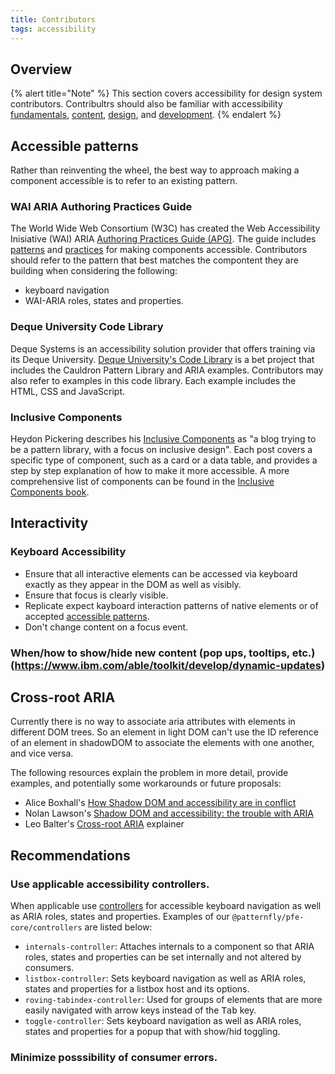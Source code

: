 ```yaml
---
title: Contributors
tags: accessibility
---
```


## Overview

{% alert title="Note" %}
This section covers accessibility for design system contributors. Contribultrs should also be familiar with accessibility [fundamentals](./fundamentals), [content](./content), [design](./design), and [development](./design).
{% endalert %}

## Accessible patterns

Rather than reinventing the wheel, the best way to approach making a component accessible is to refer to an existing pattern. 

### WAI ARIA Authoring Practices Guide

The World Wide Web Consortium (W3C) has created the Web Accessibility Inisiative (WAI) ARIA [Authoring Practices Guide (APG)](https://www.w3.org/WAI/ARIA/apg). The guide includes [patterns](https://www.w3.org/WAI/ARIA/apg/patterns/) and [practices](https://www.w3.org/WAI/ARIA/apg/practices/) for making components accessible. Contributors should refer to the pattern that best matches the compontent they are building when considering the following:
- keyboard navigation
- WAI-ARIA roles, states and properties.

### Deque University Code Library

Deque Systems is an accessibility solution provider that offers training via its Deque University. [Deque University's Code Library](https://dequeuniversity.com/library/) is a bet project that includes the Cauldron Pattern Library and ARIA examples. Contributors may also refer to examples in this code library. Each example includes the HTML, CSS and JavaScript.

### Inclusive Components

Heydon Pickering describes his [Inclusive Components](https://inclusive-components.design) as "a blog trying to be a pattern library, with a focus on inclusive design". Each post covers a specific type of component, such as a card or a data table, and provides a step by step explanation of how to make it more accessible. A more comprehensive list of components can be found in the [Inclusive Components book](http://book.inclusive-components.design/).

## Interactivity

### Keyboard Accessibility
- Ensure that all interactive elements can be accessed via keyboard exactly as they appear in the DOM as well as visibly.
- Ensure that focus is clearly visible.
- Replicate expect kayboard interaction patterns of native elements or of accepted [accessible patterns](#accessible-patterns).
- Don't change content on a focus event. 

### When/how to show/hide new content (pop ups, tooltips, etc.) (https://www.ibm.com/able/toolkit/develop/dynamic-updates)

## Cross-root ARIA
Currently there is no way to associate aria attributes with elements in different DOM trees. So an element in light DOM can't use the ID reference of an element in shadowDOM to associate the elements with one another, and vice versa. 

The following resources explain the problem in more detail, provide examples, and potentially some workarounds or future proposals:

- Alice Boxhall's [How Shadow DOM and accessibility are in conflict](https://alice.pages.igalia.com/blog/how-shadow-dom-and-accessibility-are-in-conflict/)
- Nolan Lawson's [Shadow DOM and accessibility: the trouble with ARIA](https://nolanlawson.com/2022/11/28/shadow-dom-and-accessibility-the-trouble-with-aria/)
- Leo Balter's [Cross-root ARIA](https://github.com/leobalter/cross-root-aria-delegation/blob/main/explainer.md) explainer

## Recommendations
### Use applicable accessibility controllers.

When applicable use [controllers](https://lit.dev/docs/api/controllers/) for accessible keyboard navigation as well as ARIA roles, states and properties. Examples of our `@patternfly/pfe-core/controllers` are listed below:

- `internals-controller`: Attaches internals to a component so that ARIA roles, states and properties can be set internally and not altered by consumers.
- `listbox-controller`: Sets keyboard navigation as well as ARIA roles, states and properties for a listbox host and its options.
- `roving-tabindex-controller`: Used for groups of elements that are more easily navigated with arrow keys instead of the <kbd>Tab</kbd> key.
- `toggle-controller`: Sets keyboard navigation as well as ARIA roles, states and properties for a popup that with show/hid toggling.

### Minimize posssibility of consumer errors.
